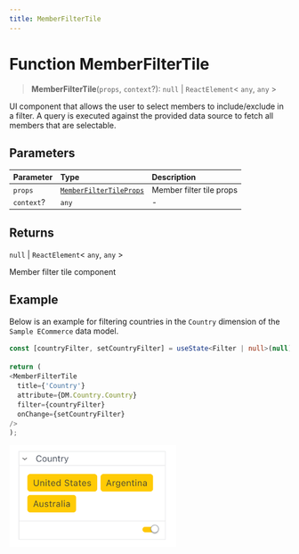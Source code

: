 ```yaml
---
title: MemberFilterTile
---
```


# Function MemberFilterTile

> **MemberFilterTile**(`props`, `context`?): `null` \| `ReactElement`\< `any`, `any` \>

UI component that allows the user to select members to include/exclude in a
filter. A query is executed against the provided data source to fetch
all members that are selectable.

## Parameters

| Parameter | Type | Description |
| :------ | :------ | :------ |
| `props` | [`MemberFilterTileProps`](../interfaces/interface.MemberFilterTileProps.md) | Member filter tile props |
| `context`? | `any` | - |

## Returns

`null` \| `ReactElement`\< `any`, `any` \>

Member filter tile component

## Example

Below is an example for filtering countries in the `Country` dimension of the `Sample ECommerce` data model.
```ts
const [countryFilter, setCountryFilter] = useState<Filter | null>(null);

return (
<MemberFilterTile
  title={'Country'}
  attribute={DM.Country.Country}
  filter={countryFilter}
  onChange={setCountryFilter}
/>
);
```

<img src="../../../img/member-filter-tile-example-1.png" width="300px" />
